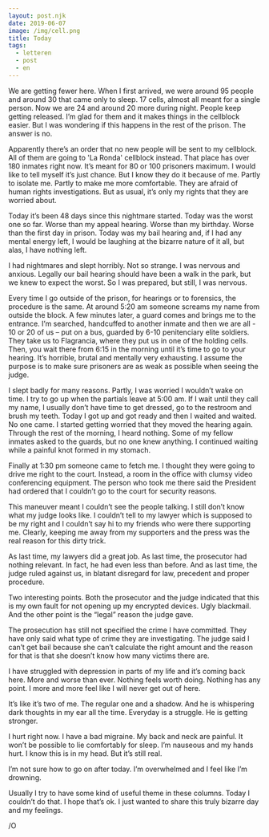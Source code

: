 ```yaml
---
layout: post.njk
date: 2019-06-07
image: /img/cell.png
title: Today
tags:
  - letteren
  - post
  - en
---
```


We are getting fewer here. When I first arrived, we were around 95 people and around 30 that came only to sleep. 17 cells, almost all meant for a single person. Now we are 24 and around 20 more during night. People keep getting released. I’m glad for them and it makes things in the cellblock easier. But I was wondering if this happens in the rest of the prison. The answer is no.

Apparently there’s an order that no new people will be sent to my cellblock. All of them are going to 'La Ronda' cellblock instead. That place has over 180 inmates right now. It’s meant for 80 or 100 prisoners maximum. I would like to tell myself it’s just chance. But I know they do it because of me. Partly to isolate me. Partly to make me more comfortable. They are afraid of human rights investigations. But as usual, it’s only my rights that they are worried about.

Today it’s been 48 days since this nightmare started. Today was the worst one so far. Worse than my appeal hearing. Worse than my birthday. Worse than the first day in prison. Today was my bail hearing and, if I had any mental energy left, I would be laughing at the bizarre nature of it all, but alas, I have nothing left.

I had nightmares and slept horribly. Not so strange. I was nervous and anxious. Legally our bail hearing should have been a walk in the park, but we knew to expect the worst. So I was prepared, but still, I was nervous.

Every time I go outside of the prison, for hearings or to forensics, the procedure is the same. At around 5:20 am someone screams my name from outside the block. A few minutes later, a guard comes and brings me to the entrance. I’m searched, handcuffed to another inmate and then we are all - 10 or 20 of us – put on a bus, guarded by 6-10 penitenciary elite soldiers. They take us to Flagrancia, where they put us in one of the holding cells. Then, you wait there from 6:15 in the morning until it’s time to go to your hearing. It’s horrible, brutal and mentally very exhausting. I assume the purpose is to make sure prisoners are as weak as possible when seeing the judge.

I slept badly for many reasons. Partly, I was worried I wouldn’t wake on time. I try to go up when the partials leave at 5:00 am. If I wait until they call my name, I usually don’t have time to get dressed, go to the restroom and brush my teeth. Today I got up and got ready and then I waited and waited. No one came. I started getting worried that they moved the hearing again. Through the rest of the morning, I heard nothing. Some of my fellow inmates asked to the guards, but no one knew anything. I continued waiting while a painful knot formed in my stomach.

Finally at 1:30 pm someone came to fetch me. I thought they were going to drive me right to the court. Instead, a room in the office with clumsy video conferencing equipment. The person who took me there said the President had ordered that I couldn’t go to the court for security reasons.

This maneuver meant I couldn’t see the people talking. I still don’t know what my judge looks like.  I couldn’t tell to my lawyer which is supposed to be my right and I couldn’t say hi to my friends who were there supporting me. Clearly, keeping me away from my supporters and the press was the real reason for this dirty trick.

As last time, my lawyers did a great job. As last time, the prosecutor had nothing relevant. In fact, he had even less than before. And as last time, the judge ruled against us, in blatant disregard for law, precedent and proper procedure.

Two interesting points. Both the prosecutor and the judge indicated that this is my own fault for not opening up my encrypted devices. Ugly blackmail. And the other point is the “legal” reason the judge gave.

The prosecution has still not specified the crime I have committed. They have only said what type of crime they are investigating. The judge said I can’t get bail because she can’t calculate the right amount and the reason for that is that she doesn’t know how many victims there are.

I have struggled with depression in parts of my life and it’s coming back here. More and worse than ever. Nothing feels worth doing. Nothing has any point. I more and more feel like I will never get out of here.

It’s like it’s two of me. The regular one and a shadow. And he is whispering dark thoughts in my ear all the time. Everyday is a struggle. He is getting stronger.

I hurt right now. I have a bad migraine. My back and neck are painful. It won’t be possible to lie comfortably for sleep. I’m nauseous and my hands hurt. I know this is in my head. But it’s still real.

I’m not sure how to go on after today. I’m overwhelmed and I feel like I’m drowning.

Usually I try to have some kind of useful theme in these columns. Today I couldn’t do that. I hope that’s ok. I just wanted to share this truly bizarre day and my feelings.

/O
